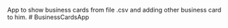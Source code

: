 App to show business cards from file .csv and adding other business card to him. # BusinessCardsApp
